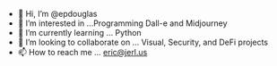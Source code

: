 - 👋 Hi, I’m @epdouglas
- 👀 I’m interested in ...Programming Dall-e and Midjourney
- 🌱 I’m currently learning ... Python
- 💞️ I’m looking to collaborate on ... Visual, Security, and DeFi projects
- 📫 How to reach me ... eric@jerl.us 

<!---
epdouglas/epdouglas is a ✨ special ✨ repository because its `README.md` (this file) appears on your GitHub profile.
You can click the Preview link to take a look at your changes.
--->
